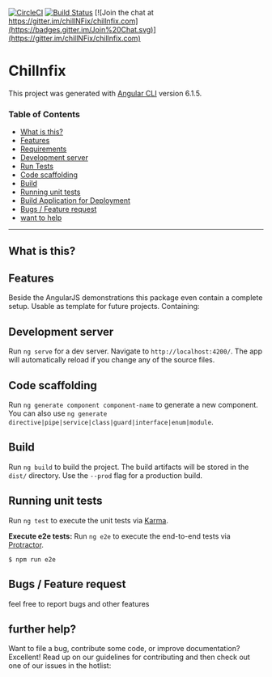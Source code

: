 [![CircleCI](https://circleci.com/gh/chillNFix/chillnfix.com/tree/master.svg?style=shield)](https://circleci.com/gh/chillNfix/chillnfix.com/tree/master)
[![Build Status](https://travis-ci.com/chillNFix/chillnfix.com.svg?branch=master)](https://travis-ci.com/chillNFix/chillnfix.com)
[![Join the chat at https://gitter.im/chillNFix/chillnfix.com](https://badges.gitter.im/Join%20Chat.svg)](https://gitter.im/chillNFix/chillnfix.com)


# Chillnfix

This project was generated with [Angular CLI](https://github.com/angular/angular-cli) version 6.1.5.



### Table of Contents
* [What is this?](#what-is-this)
* [Features](#features)
* [Requirements](#requirements)
* [Development server](#Development-server)
* [Run Tests](#run-tests)
* [Code scaffolding](#Code-scaffolding)
* [Build](#Build)
* [Running unit tests](#run-unit-tests)
* [Build Application for Deployment](#build-application-for-deployment)
* [Bugs / Feature request](#bugs--feature-request)
* [want to help](#want-to-help?)

---

## What is this?


## Features
Beside the AngularJS demonstrations this package even contain a complete setup.
Usable as template for future projects.
Containing:


## Development server

Run `ng serve` for a dev server. Navigate to `http://localhost:4200/`. The app will automatically reload if you change any of the source files.

## Code scaffolding

Run `ng generate component component-name` to generate a new component. You can also use `ng generate directive|pipe|service|class|guard|interface|enum|module`.

## Build

Run `ng build` to build the project. The build artifacts will be stored in the `dist/` directory. Use the `--prod` flag for a production build.

## Running unit tests

Run `ng test` to execute the unit tests via [Karma](https://karma-runner.github.io).

**Execute e2e tests:**
Run `ng e2e` to execute the end-to-end tests via [Protractor](http://www.protractortest.org/).
```SH
$ npm run e2e
```

## Bugs / Feature request
feel free to report bugs and other features

## further help?
Want to file a bug, contribute some code, or improve documentation? Excellent! Read up on our guidelines for contributing and then check out one of our issues in the hotlist:

